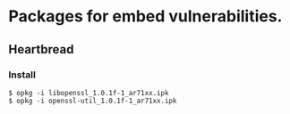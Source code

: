 # Packages for embed vulnerabilities.

## Heartbread
### Install
```
$ opkg -i libopenssl_1.0.1f-1_ar71xx.ipk
$ opkg -i openssl-util_1.0.1f-1_ar71xx.ipk
```

